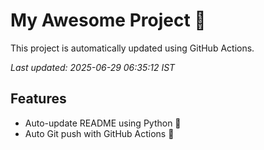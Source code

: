 # My Awesome Project 🚀

This project is automatically updated using GitHub Actions.

_Last updated: 2025-06-29 06:35:12 IST_

## Features
- Auto-update README using Python 🐍
- Auto Git push with GitHub Actions 🤖
